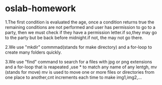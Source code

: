 # oslab-homework
1.The first condition is evaluated the age, once a condition returns true the remaining conditions are not performed and user has permission to go to a party, then we must check if they have a permission letter.if so,they may go to the party  but be back before midnight.if not, the may not go there.
 
 
 2.We use "mkdir" commmad(stands for make directory) and a for-loop to create many folders quickly.
 
 
3.We use "find" command to search for a files with jpg or png extensions and a for-loop that is reapeated ,use * to match any name of any lentgh, mv (stands for move) mv is used to move one or more files or directories from one place to another,cnt increments each time to make img1,img2,...
 
 
 
